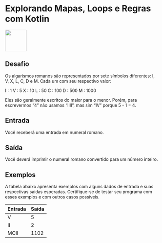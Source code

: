 # Explorando Mapas, Loops e Regras com Kotlin
<img src="https://cdn.jsdelivr.net/gh/devicons/devicon/icons/kotlin/kotlin-original-wordmark.svg" width="70" height="70" />

## Desafio

Os algarismos romanos são representados por sete símbolos diferentes: I, V, X, L, C, D e M. Cada um com seu respectivo valor: 

I : 1 
V : 5 
X : 10 
L : 50 
C : 100 
D : 500 
M : 1000 

Eles são geralmente escritos do maior para o menor. Porém, para escrevermos “4” não usamos “IIII”, mas sim “IV” porque 5 - 1 = 4.

## Entrada
Você receberá uma entrada em numeral romano.

## Saída 
Você deverá imprimir o numeral romano convertido para um número inteiro. 

## Exemplos
A tabela abaixo apresenta exemplos com alguns dados de entrada e suas respectivas saídas esperadas. Certifique-se de testar seu programa com esses exemplos e com outros casos possíveis.

|Entrada|Saída|
  |-------|-----|
  |V|5|
  |II|2|
  |MCII|1102|
